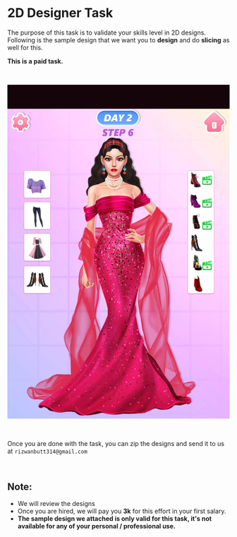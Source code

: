 # 2D Designer Task

The purpose of this task is to validate your skills level in 2D designs. Following is the sample design that we want you to **design** and do **slicing** as well for this.

**This is a paid task.**

<br>

![Alt text](./dressup.jpg?raw=true "Dressup Design Sample")

<br>

Once you are done with the task, you can zip the designs and send it to us at `rizwanbutt314@gmail.com`

<br> 

## Note: 
* We will review the designs
* Once you are hired, we will pay you **3k** for this effort in your first salary.
*  **The sample design we attached is only valid for this task, it's not available for any of your personal / professional use.**
